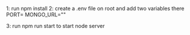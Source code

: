 1: run npm install
2: create a .env file on root and add two variables there 
    PORT=
    MONGO_URL=""
    
3: run npm run start to start node server